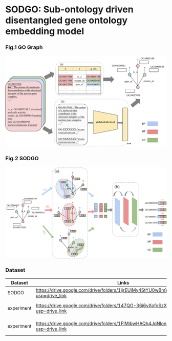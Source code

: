 # SODGO: Sub-ontology driven disentangled gene ontology embedding model

### Fig.1 GO Graph
![GO Graph](./figure/Fig.1%20GO%20Graph.png)

### Fig.2 SODGO
![SODGO](./figure/Fig.2%20SODGO.png)

### Dataset
| Dataset | Links |--- |
|---------| ------- | -- | 
| SODGO   | https://drive.google.com/drive/folders/1ijrEUiMy4StYU0wBmYB8MlIgo9Kut8yt?usp=drive_link | Model datasets | 
| experiment   | https://drive.google.com/drive/folders/147QG-36i6yXofoSzXMPXorcfPudGLLfd?usp=drive_link | Embed the analysis dataset | 
| experiment   | https://drive.google.com/drive/folders/1FIMibwHAQh4JqNlonB4oafRUskNPsPEm?usp=drive_link | Downstream task datasets | 


